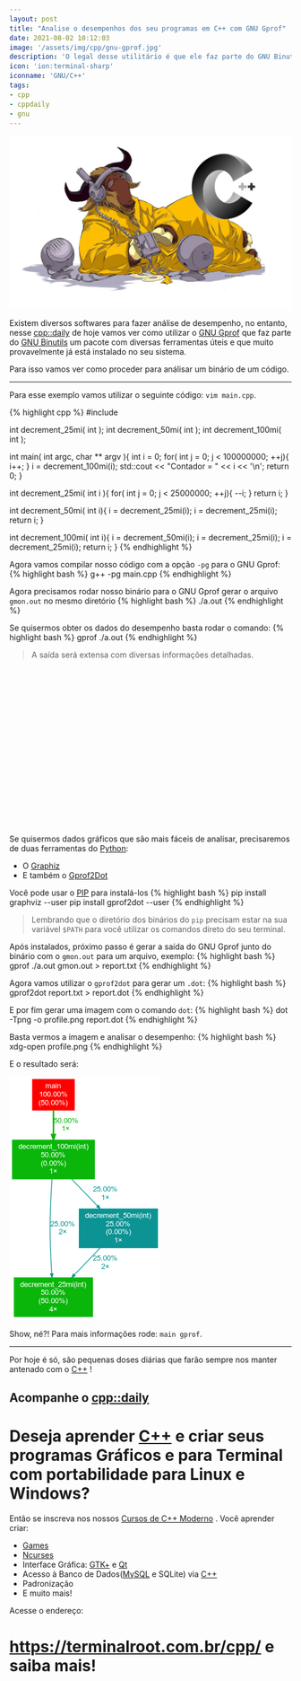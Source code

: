 ```yaml
---
layout: post
title: "Analise o desempenhos dos seu programas em C++ com GNU Gprof"
date: 2021-08-02 10:12:03
image: '/assets/img/cpp/gnu-gprof.jpg'
description: 'O legal desse utilitário é que ele faz parte do GNU Binutils e provavelmente já está no seu sistema.'
icon: 'ion:terminal-sharp'
iconname: 'GNU/C++'
tags:
- cpp
- cppdaily
- gnu
---
```


![Analise o desempenhos dos seu programas em C++ com GNU Gprof](/assets/img/cpp/gnu-gprof.jpg)

Existem diversos softwares para fazer análise de desempenho, no entanto, nesse [cpp::daily](https://terminalroot.com.br/tags#cppdaily) de hoje vamos ver como utilizar o [GNU Gprof](https://ftp.gnu.org/old-gnu/Manuals/gprof-2.9.1/html_mono/gprof.html) que faz parte do [GNU Binutils](https://www.gnu.org/software/binutils/) um pacote com diversas ferramentas úteis e que muito provavelmente já está instalado no seu sistema.

Para isso vamos ver como proceder para análisar um binário de um código.

---

Para esse exemplo vamos utilizar o seguinte código: `vim main.cpp`.

<!-- RETANGULO LARGO 2 -->
<script async src="//pagead2.googlesyndication.com/pagead/js/adsbygoogle.js"></script>
<ins class="adsbygoogle"
style="display:block; text-align:center;"
data-ad-layout="in-article"
data-ad-format="fluid"
data-ad-client="ca-pub-2838251107855362"
data-ad-slot="8549252987"></ins>
<script>
(adsbygoogle = window.adsbygoogle || []).push({});
</script>


{% highlight cpp %}
#include <iostream>

int decrement_25mi( int );
int decrement_50mi( int );
int decrement_100mi( int );


int main( int argc, char ** argv ){
  int i = 0;
  for( int j = 0; j < 100000000; ++j){
    i++;
  }
  i = decrement_100mi(i);
  std::cout << "Contador = " << i << '\n';
  return 0;
}


int decrement_25mi( int i ){
  for( int j = 0; j < 25000000; ++j){
    --i;
  }
  return i;
}

int decrement_50mi( int i){
  i = decrement_25mi(i);
  i = decrement_25mi(i);
  return i;
}

int decrement_100mi( int i){
  i = decrement_50mi(i);
  i = decrement_25mi(i);
  i = decrement_25mi(i);
  return i;
}
{% endhighlight %}

Agora vamos compilar nosso código com a opção `-pg` para o GNU Gprof:
{% highlight bash %}
g++ -pg main.cpp
{% endhighlight %}

Agora precisamos rodar nosso binário para o GNU Gprof gerar o arquivo `gmon.out` no mesmo diretório
{% highlight bash %}
./a.out
{% endhighlight %}

Se quisermos obter os dados do desempenho basta rodar o comando:
{% highlight bash %}
gprof ./a.out
{% endhighlight %}
> A saída será extensa com diversas informações detalhadas.

<!-- QUADRADO -->
<script async src="//pagead2.googlesyndication.com/pagead/js/adsbygoogle.js"></script>
<ins class="adsbygoogle"
style="display:inline-block;width:336px;height:280px"
data-ad-client="ca-pub-2838251107855362"
data-ad-slot="5351066970"></ins>
<script>
(adsbygoogle = window.adsbygoogle || []).push({});
</script>


Se quisermos dados gráficos que são mais fáceis de analisar, precisaremos de duas ferramentas do [Python](https://terminalroot.com.br/tags#python):
+ O [Graphiz](https://graphviz.org/download/)
+ E também o [Gprof2Dot](https://github.com/jrfonseca/gprof2dot)

Você pode usar o [PIP](https://pypi.org/project/pip/) para instalá-los
{% highlight bash %}
pip install graphviz --user
pip install gprof2dot --user
{% endhighlight %}
> Lembrando que o diretório dos binários do `pip` precisam estar na sua variável `$PATH` para você utilizar os comandos direto do seu terminal.

Após instalados, próximo passo é gerar a saída do GNU Gprof junto do binário com o `gmon.out` para um arquivo, exemplo:
{% highlight bash %}
gprof ./a.out gmon.out > report.txt
{% endhighlight %}

Agora vamos utilizar o `gprof2dot` para gerar um `.dot`:
{% highlight bash %}
gprof2dot report.txt > report.dot
{% endhighlight %}

E por fim gerar uma imagem com o comando `dot`:
{% highlight bash %}
dot -Tpng -o profile.png report.dot
{% endhighlight %}

Basta vermos a imagem e analisar o desempenho:
{% highlight bash %}
xdg-open profile.png
{% endhighlight %}

E o resultado será:

![Profile](/assets/img/cpp/profile.png)

Show, né?! Para mais informações rode: `main gprof`.

---

Por hoje é só, são pequenas doses diárias que farão sempre nos manter antenado com o [C++](https://terminalroot.com.br/cpp/) !

## Acompanhe o [cpp::daily](https://terminalroot.com.br/tags#cppdaily)

# Deseja aprender [C++](https://terminalroot.com.br/cpp/) e criar seus programas Gráficos e para Terminal com portabilidade para Linux e Windows?
Então se inscreva nos nossos [Cursos de C++ Moderno](https://terminalroot.com.br/cpp/) . Você aprender criar:
- [Games](https://terminalroot.com.br/tags#games)
- [Ncurses](https://terminalroot.com.br/2021/02/crie-programas-graficos-no-terminal-com-cpp-e-ncurses.html)
- Interface Gráfica: [GTK+](https://terminalroot.com.br/2020/08/anjuta-o-melhor-ide-para-c-com-gtkmm.html) e [Qt](https://terminalroot.com.br/2021/02/gerencie-suas-contas-financeiras-pessoais-com-terminal-finances.html)
- Acesso à Banco de Dados([MySQL](https://terminalroot.com.br/mysql/) e SQLite) via [C++](https://terminalroot.com.br/cpp/)
- Padronização
- E muito mais!

Acesse o endereço:
# <https://terminalroot.com.br/cpp/> e saiba mais!










